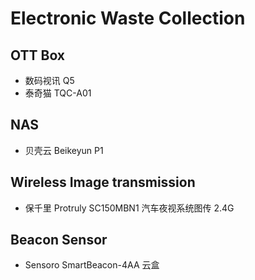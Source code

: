 # Electronic Waste Collection

## OTT Box

- 数码视讯 Q5
- 泰奇猫 TQC-A01

## NAS

- 贝壳云 Beikeyun P1

## Wireless Image transmission

- 保千里 Protruly SC150MBN1 汽车夜视系统图传 2.4G

## Beacon Sensor

- Sensoro SmartBeacon-4AA 云盒
